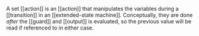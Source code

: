 A set [[action]] is an [[action]] that manipulates the variables during a [[transition]] in an [[extended-state machine]]. Conceptually, they are done *after* the [[guard]] and [[output]] is evaluated, so the previous value will be read if referenced to in either case.